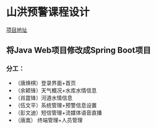 # 山洪预警课程设计  
[项目地址](https://github.com/Steventxy/riverVis.git)  
## 将Java Web项目修改成Spring Boot项目  
### 分工：  
* （唐焕棋）登录界面+首页  
* （余颖锋）天气概况+水库水情信息  
* （肖霆锋）河道水情信息  
* （伍文平）系统管理+预警信息设置  
* （彭文迪）短信管理+流媒体语音直播  
* （唐嵩） 终端管理+人员管理  

